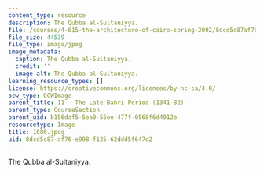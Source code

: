 ```yaml
---
content_type: resource
description: The Qubba al-Sultaniyya.
file: /courses/4-615-the-architecture-of-cairo-spring-2002/8dcd5c87af76e998f12562ddd5f647d2_1086.jpeg
file_size: 44539
file_type: image/jpeg
image_metadata:
  caption: The Qubba al-Sultaniyya.
  credit: ''
  image-alt: The Qubba al-Sultaniyya.
learning_resource_types: []
license: https://creativecommons.org/licenses/by-nc-sa/4.0/
ocw_type: OCWImage
parent_title: 11 - The Late Bahri Period (1341-82)
parent_type: CourseSection
parent_uid: b156daf5-5ea0-56ee-477f-0568f6d4912e
resourcetype: Image
title: 1086.jpeg
uid: 8dcd5c87-af76-e998-f125-62ddd5f647d2
---
```

The Qubba al-Sultaniyya.